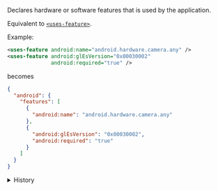 Declares hardware or software features that is used by the application.

Equivalent to
[`<uses-feature>`](https://developer.android.com/guide/topics/manifest/uses-feature-element).

Example:

```xml
<uses-feature android:name="android.hardware.camera.any" />
<uses-feature android:glEsVersion="0x00030002"
              android:required="true" />
```

becomes

```json
{
  "android": {
    "features": [
      {
        "android:name": "android.hardware.camera.any"
      },
      {
        "android:glEsVersion": "0x00030002",
        "android:required": "true"
      }
    ]
  }
}
```

<details>
<summary>History</summary>

- [[3.8.0](https://github.com/microsoft/react-native-test-app/releases/tag/3.8.0)]
  Added

</details>
